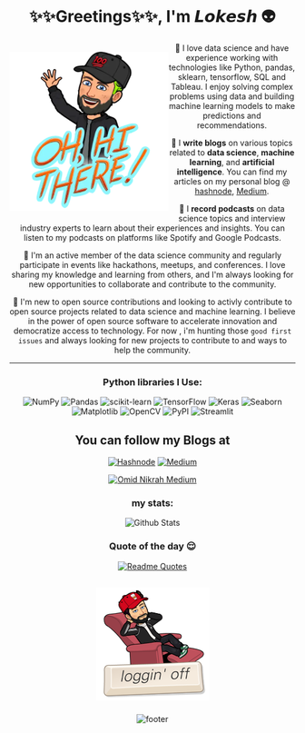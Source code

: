 <div align = "center">
<h1> ✨✨Greetings✨✨, I'm 𝙇𝙤𝙠𝙚𝙨𝙝 👽 </h1>
  
<div>
<img src = "./media/oh_hi_there.png" width = 280 align= 'left' style="margin-bottom: 10px; margin-top:15px">
</div>

🚀 I love data science and have experience working with technologies like Python, pandas, sklearn, tensorflow, SQL and Tableau. I enjoy solving complex problems using data and building machine learning models to make predictions and recommendations.

🚀 I **write blogs** on various topics related to **data science**, **machine learning**, and **artificial intelligence**. You can find my articles on my personal blog @ [hashnode](https://lokeshwarlakhi.hashnode.dev/), [Medium](https://medium.com/@lokeshwarlakhi).

🚀 I **record podcasts** on data science topics and interview industry experts to learn about their experiences and insights. You can listen to my podcasts on platforms like Spotify and Google Podcasts.

🚀 I'm an active member of the data science community and regularly participate in events like hackathons, meetups, and conferences. I love sharing my knowledge and learning from others, and I'm always looking for new opportunities to collaborate and contribute to the community.

🚀 I'm new to open source contributions and looking to activly contribute to open source projects related to data science and machine learning. I believe in the power of open source software to accelerate innovation and democratize access to technology. For now , i'm hunting those `good first issues` and always looking for new projects to contribute to and ways to help the community.

---

### Python libraries I Use:
![NumPy](https://img.shields.io/badge/numpy-%23013243.svg?style=for-the-badge&logo=numpy&logoColor=white)
![Pandas](https://img.shields.io/badge/pandas-%23150458.svg?style=for-the-badge&logo=pandas&logoColor=white)
![scikit-learn](https://img.shields.io/badge/scikit--learn-%23F7931E.svg?style=for-the-badge&logo=scikit-learn&logoColor=white)
![TensorFlow](https://img.shields.io/badge/TensorFlow-%23FF6F00.svg?style=for-the-badge&logo=TensorFlow&logoColor=white)
![Keras](https://img.shields.io/badge/Keras-%23D00000.svg?style=for-the-badge&logo=Keras&logoColor=white)
![Seaborn](https://img.shields.io/badge/Seaborn-red.svg?style=for-the-badge&logo=Seaborn&logoColor=white)
![Matplotlib](https://img.shields.io/badge/matplotlib-orange.svg?style=for-the-badge&logo=matplotlib&logoColor=white)
![OpenCV](https://img.shields.io/badge/OpenCV-coral.svg?style=for-the-badge&logo=OpenCV&logoColor=white)
![PyPI](https://img.shields.io/badge/PyPI-purple.svg?style=for-the-badge&logo=PyPI&logoColor=white)
![Streamlit](https://img.shields.io/badge/Streamlit-royalblue.svg?style=for-the-badge&logo=Streamlit&logoColor=white)
<!-- ![Snowflake](https://img.shields.io/badge/snowflake-blue.svg?style=for-the-badge&logo=snowflake&logoColor=white) -->
<!-- ![PyTorch](https://img.shields.io/badge/PyTorch-darkpink.svg?style=for-the-badge&logo=PyTorch&logoColor=white) -->
<!-- ![SymPy](https://img.shields.io/badge/SymPy-teal.svg?style=for-the-badge&logo=Sympy&logoColor=white) -->
<!-- ![HuggingFace](https://img.shields.io/badge/HuggingFace-yellow.svg?style=for-the-badge&logo=HuggingFace&logoColor=white) -->
<!-- ![NLTK](https://img.shields.io/badge/NLTK-grey.svg?style=for-the-badge&logo=NLTK&logoColor=white) -->


## You can follow my Blogs at
[![Hashnode](https://img.shields.io/badge/Hashnode-2962FF?style=for-the-badge&logo=hashnode&logoColor=white)](https://lokeshwarlakhi.hashnode.dev/)
[![Medium](https://img.shields.io/badge/Medium-12100E?style=for-the-badge&logo=medium&logoColor=white)](https://medium.com/@lokeshwarlakhi)

[![Omid Nikrah Medium](https://github-readme-medium.vercel.app/?username=lokeshwarlakhi&text=Pink)](https://medium.com/@lokeshwarlakhi)

<!-- [![trophy](https://github-profile-trophy.vercel.app/?username=lokeshwarlakhi)](https://github.com/lokeshwarlakhi/github-profile-trophy) -->

### my stats:

![Github Stats](https://github-readme-stats.vercel.app/api?username=lokeshwarlakhi&count_private=true&show_icons=true&include_all_commits=true)

### Quote of the day 😌
[![Readme Quotes](https://quotes-github-readme.vercel.app/api?type=horizontal&theme=dark)](https://github.com/piyushsuthar/github-readme-quotes)

<div>
<img src = "./media/signingoff.png"  align= 'center' style="margin-bottom: 10px; margin-top:15px">
</div>

<!-- ![good bye](media/signingoff.png) -->

![footer](https://capsule-render.vercel.app/api?type=waving&color=gradient&height=80&section=footer&width=100)
